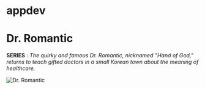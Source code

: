 # appdev
# Dr. Romantic
**SERIES**
: *The quirky and famous Dr. Romantic, nicknamed "Hand of God," returns to teach gifted doctors in a small Korean town about the meaning of healthcare.*

![Dr. Romantic]([https://www.example.com](https://en.wikipedia.org/wiki/File:Dr._Romantic_3_poster.jpg)https://en.wikipedia.org/wiki/File:Dr._Romantic_3_poster.jpg)
